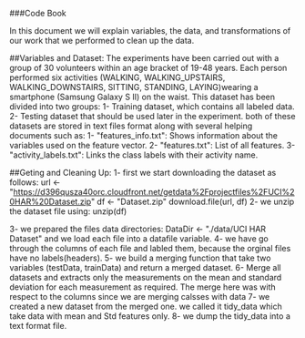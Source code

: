 ###Code Book

In this document we will explain  variables, the data, and  transformations of our work that we performed to clean up the data.

##Variables and Dataset:
The experiments have been carried out with a group of 30 volunteers within an age bracket of 19-48 years. 
Each person performed six activities (WALKING, WALKING_UPSTAIRS, WALKING_DOWNSTAIRS, SITTING, STANDING, LAYING)wearing a smartphone (Samsung Galaxy S II) on the waist.
This dataset has been divided into two groups:
	1- Training dataset, which contains all labeled data. 
	2- Testing dataset that should be used later in the experiment.
both of these datasets are stored in text files format along with several helping documents such as: 
	1- "features_info.txt": Shows information about the variables used on the feature vector.
	2- "features.txt": List of all features.
	3- "activity_labels.txt": Links the class labels with their activity name.
 
 
##Geting and Cleaning Up: 
 1- first we start downloading the dataset as follows:
	url <- "https://d396qusza40orc.cloudfront.net/getdata%2Fprojectfiles%2FUCI%20HAR%20Dataset.zip"
	df <- "Dataset.zip"
	download.file(url, df)
 2- we unzip the dataset file using: unzip(df)
 
 3- we prepared the files data directories: DataDir <- "./data/UCI HAR Dataset" and we load each file into a datafile variable.
 4- we have go through the columns of each file and labled them, because the orginal files have no labels(headers).
 5- we build a merging function that take two variables (testData, trainData) and  return a merged dataset.
 6- Merge all datasets and extracts only the measurements on the mean and standard deviation for each measurement as required. The merge here was with respect to the columns since we are merging calsses with data
 7- we created a new dataset from the merged one. we called it tidy_data which take data with mean and Std features only.
 8- we dump the tidy_data into a text format file.
 
 
 
  